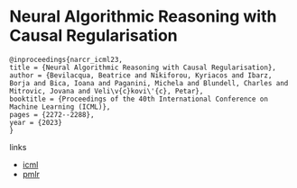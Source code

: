 # Neural Algorithmic Reasoning with Causal Regularisation

```
@inproceedings{narcr_icml23,
title = {Neural Algorithmic Reasoning with Causal Regularisation},
author = {Bevilacqua, Beatrice and Nikiforou, Kyriacos and Ibarz, Borja and Bica, Ioana and Paganini, Michela and Blundell, Charles and Mitrovic, Jovana and Veli\v{c}kovi\'{c}, Petar},
booktitle = {Proceedings of the 40th International Conference on Machine Learning (ICML)},
pages = {2272--2288},
year = {2023}
}
```

links
- [icml](https://icml.cc/Conferences/2023/Schedule?showEvent=24518)
- [pmlr](https://proceedings.mlr.press/v202/bevilacqua23a.html)

